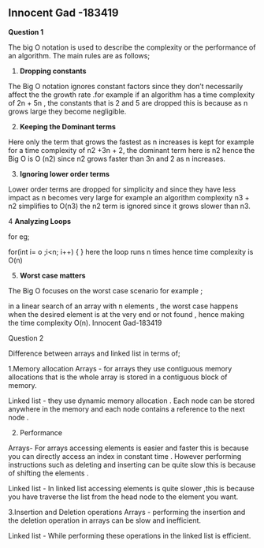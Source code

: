 ## **Innocent Gad -183419**

**Question 1**

The big O notation is used to describe the complexity or the performance of an algorithm. The main rules are as follows;

1. **Dropping constants**

The Big O notation ignores constant factors  since they don’t necessarily affect the the  growth rate .for example if an algorithm has  a time complexity of 2n + 5n , the constants that is 2 and 5 are dropped  this is because as n grows large they become negligible.

2. **Keeping the Dominant terms**

Here only the term that grows the fastest as n increases is kept for example  for a time  complexity of n2 +3n + 2, the dominant term here is n2  hence the Big O is O (n2) since n2 grows faster than 3n  and 2 as n increases.

3. **Ignoring lower order terms**

Lower order terms are dropped  for simplicity and since they have less impact as n becomes very large for example  an algorithm complexity n3 + n2 simplifies to O(n3) the n2 term is ignored since it grows slower than n3.

4 **Analyzing Loops**

for eg;   

for(int i= o ;i<n; i++) { } here the loop runs n times hence time complexity is O(n)

5. **Worst case matters**

The Big O focuses on the worst case scenario for example ;

in a linear search of an array with n elements , the worst case happens when the desired element is at the very end or  not found , hence making the time complexity O(n).
Innocent Gad-183419

Question 2

Difference between arrays and linked list in terms of;

1.Memory allocation
Arrays - for arrays they use contiguous memory allocations that is the whole array is stored in a contiguous block of memory.

Linked list - they use dynamic memory allocation . Each node can be stored anywhere in the memory and each node contains a reference to the next node .

2. Performance

Arrays- For arrays accessing elements is easier and faster this is because you can directly access an index in constant time . However performing instructions such as deleting and inserting can be quite slow this is because of shifting the elements .

Linked list - In linked list accessing elements is quite slower ,this is because you have traverse the list from the head node to the element you want.

3.Insertion and Deletion operations
Arrays - performing the insertion and the deletion operation in arrays can be slow and inefficient.

Linked list - While performing these operations in the linked list is efficient.
